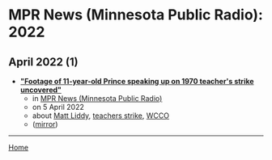 # MPR News (Minnesota Public Radio): 2022

## April 2022 (1)

 - [**"Footage of 11-year-old Prince speaking up on 1970 teacher's strike uncovered"**](https://www.mprnews.org/episode/2022/04/05/footage-of-11yearold-prince-speaking-up-on-1970-teachers-strike-uncovered)
    - in [MPR News (Minnesota Public Radio)](../../../publications/k-o/mpr-news-minnesota-public-radio/index.md)
    - on 5 April 2022
    - about [Matt Liddy](../../../topics/matt-liddy/index.md), [teachers strike](../../../topics/teachers-strike/index.md), [WCCO](../../../topics/wcco/index.md)
    - ([mirror](https://web.archive.org/web/*/https://www.mprnews.org/episode/2022/04/05/footage-of-11yearold-prince-speaking-up-on-1970-teachers-strike-uncovered))

----

[Home](../index.md)
